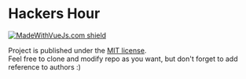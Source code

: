 # Hackers Hour 
[![MadeWithVueJs.com shield](https://madewithvuejs.com/storage/repo-shields/1444-shield.svg)](https://madewithvuejs.com/p/aura/shield-link)
<!-- [![Build Status](https://travis-ci.org/Vrijraj/aura.svg?branch=master)](https://travis-ci.org/Vrijraj/aura) -->

<!-- <img width="100%" src="https://raw.githubusercontent.com/GDG-Jalandhar/WebsiteData/master/promotion%20images/Aura%20v1.0.3.png">

// Standard Web App for GDG's Communties. <br>
[Demo](https://aura-client-master.firebaseapp.com/) <br>
Version: 1.0.5

## Overview

Aura is the website template that helps you to set GDG's Communities website with events, team and  management in a few minutes.

The template is created by [GDG Jalandhar](https://meetup.com/GDG-Jalandhar/) team experience of running meetups.

## Features
| Feature | Description |
|---|---|
| **Fast and optimized** | PWA on Lighthouse |
| **Works offline** | Can works offline |
| **Mobile first** | Mobo Friendly Web app can be installed as a native app on your phone |
| **SEO optimized** | index all content and get to the top in search results |
| **Easy in management** | keep and update all information in the JSON File |


## Getting Started
1. [Fork repository](https://github.com/Vrijraj/aura/fork) and clone it locally
1. Install project dependencies: `npm install` 
1. Find the [Meetup API Key](https://secure.meetup.com/meetup_api/key/) and paste it [here](/src/config/key.js), also replace the chapter URL from `Meetup.com/[gdg-chapter-url]`
1. Compiles and hot-reloads for development: `npm run serve`
1. Update `Meta Tag`, `Title Tag` and [Google Analytics Code](https://analytics.google.com/analytics/web/#/) from [Basic Info](/public/index.html), [manifest.json](/public/manifest.json) and [Resources](/src/assets/data)
1. For the production: `npm run build` and then one dir will be created `dist`
1. For testing: `npm run test`

## Deploy your Web App on Firebase

1. Setup Environment for the Firebase deployment
   * Install Firebase CLI: `npm i -g firebase-tools`
1. Create [Firebase account](https://console.firebase.google.com) and login into [Firebase CLI](https://firebase.google.com/docs/cli/): `firebase login`
1. Open Terminal/CMD/Powershell in your dir.
1. Now type `firebase login` command in your Terminal/CMD/Powershell. 
1. Type `firebase init`.
1. Select the project by using the arrow keys.
1. Then Select the `Firebase Hosting` by using Spacebar and arrow key.
1. Click `No` for Single page web app.
1. Type `dist`.
1. Some by default file will be created successfully.
1. Run locally
   * `firebase serve` or `npm run serve` 
1. Update Firebase.json file
    ```js
        {
            "hosting": {
                "public": "dist",
                "rewrites": [ {
                    "source": "**",
                    "destination": "/index.html"
                } ],
                "ignore": [
                    "firebase.json",
                    "**/.*",
                    "**/node_modules/**"
                ]
            }
        }
    ```
1. Build and deploy
   * `firebase deploy` or `npm run deploy` 



### Run your tests
1. For Test: `npm run test`


### Lints and fixes files
1. For Lints and Fixes files: `npm run lint`

### Documentation
1. The [Getting Started guide](#getting-started) is probably a good first point of call! <br>
1. [Full documentation](/docs).

### Customize configuration
See [Configuration Reference](https://cli.vuejs.org/config/).

## Technology Stack

* [VueJS](https://vuejs.org/)
* [Vuetify](https://vuetifyjs.com/en/)
* [Firebase](https://firebase.google.com/)
* [Service Worker & PWA](https://www.npmjs.com/package/vue-pwa)
* [Workbox](https://developers.google.com/web/tools/workbox)

### View Website Built with Project 

| Community Name | Web App Link | 
| --- | --- | 
| GDG Jalandhar | [View Now](https://gdgjalandhar.com) |
| GDG Kuala Lumpur | [View Now](https://www.gdgkl.dev/) |
| GDG Fortaleza | [View Now](http://gdgfortaleza.com.br/) |
| GDG Kozhikode | [View Now](https://gdgkozhikode.org/) |
| GDG Delta | [View Now](https://gdgdelta.com/) |
| GDG Tokyo | [View Now](https://tokyo.gdgjapan.org/) |
| GDG Yangon | [View Now](https://gdgyangon.org/) |
| GDG Gran Canaria | [View Now](https://gdggrancanaria.org/) |
| GDG Santander | [View Now](https://gdgsantander.com/) |
| GDG Ciudad del Este | [View Now](http://gdgcde.org/) |
| GDG Ilorin | [View Now](https://gdg-ilorin-d9f0d.firebaseapp.com/) |
| GDG Chetumal | [View Now](https://gdg-chetumal.firebaseapp.com/) |
| GDG Porto | [View Now](https://gdgporto-aura.firebaseapp.com/) |
| GDG Istanbul | [View Now](https://gdgist.firebaseapp.com/) |
| GDG Port-of-Spain | [View Now](https://gdgpos.com/) |
| GDG Jeddah | [View Now](https://www.gdgjed.com/home) |
| GDG Sevilla | [View Now](https://www.gdgsevilla.com/) |
| GDG Madeira | [View Now](https://gdgmadeira.xyz/) |
| GDG Chandigarh | [View Now](https://gdg-chd.web.app/) |
| GDG Rochester | [View Now](https://gdgrochester.com/) |
| GDG Sri Lanka | [View Now](https://gdgsrilanka.org) |
| GDG Lafia | [View Now](https://lafia.gdg.ng/) |
| GDG Kinshasa | [View Now](https://gdg-kin.firebaseapp.com/) |
| Dev Cluster Goa | [View Now](https://beta.devcluster.community/) |
| GDG Cloud Calgary | [View Now](https://gdgyyc.com/) |
| GDG Cloud SF | [View Now](https://cloudsf.withgdg.com/) |
| GDG Nagpur | [View Now](https://gdgnagpur.com/) |
| GDG Kolkata | [View Now](https://gdgkolkata.org/) |
| GDG Ahmedabad | [View Now](http://gdgahmedabad.com/) |
| GDG Fremont | [View Now](https://gdg-fremont.firebaseapp.com/) |
| GDG Savannah | [View Now](https://gdgsavannah.com/) |

-->
Project is published under the [MIT license](/LICENSE.md).  
Feel free to clone and modify repo as you want, but don't forget to add reference to authors :)
